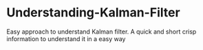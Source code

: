 # Understanding-Kalman-Filter
Easy approach to understand Kalman filter. A quick and short crisp information to understand it in a easy way
